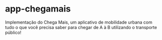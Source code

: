 # app-chegamais
Implementação do Chega Mais, um aplicativo de mobilidade urbana com tudo o que você precisa saber para chegar de A à B utilizando o transporte público!
